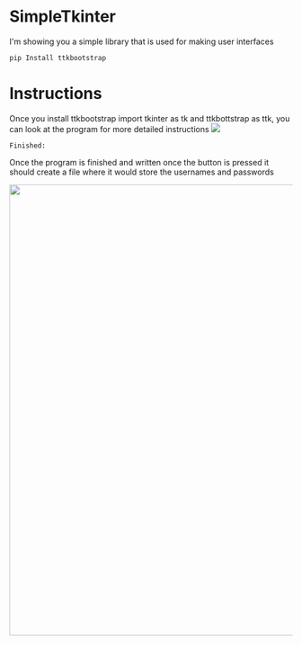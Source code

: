 # SimpleTkinter
I'm showing you a simple library that is used for making user interfaces 

```
pip Install ttkbootstrap
```

# Instructions
Once you install ttkbootstrap import tkinter as tk 
and ttkbottstrap as ttk, you can look at the program for more detailed instructions
<img src="https://github.com/user-attachments/assets/671126e8-f276-49a6-8b5f-ba56801afc60">
	
```
Finished:
```
Once the program is finished and written once the button is pressed it should create a file where it would store the usernames and passwords 

<img width="802" src="https://github.com/user-attachments/assets/f25044bc-5e60-4245-9b31-1874623357b6" />
